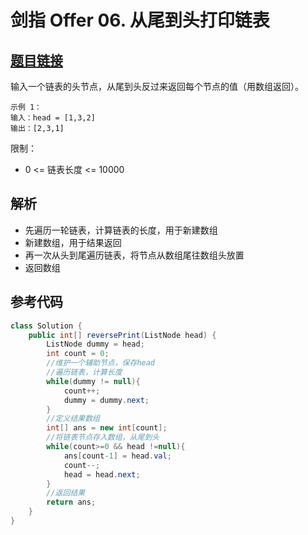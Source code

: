 # 剑指 Offer 06. 从尾到头打印链表

## [题目链接](https://leetcode-cn.com/problems/cong-wei-dao-tou-da-yin-lian-biao-lcof/)
输入一个链表的头节点，从尾到头反过来返回每个节点的值（用数组返回）。

```
示例 1：
输入：head = [1,3,2]
输出：[2,3,1]
```

限制：
- 0 <= 链表长度 <= 10000



## 解析
- 先遍历一轮链表，计算链表的长度，用于新建数组
- 新建数组，用于结果返回
- 再一次从头到尾遍历链表，将节点从数组尾往数组头放置
- 返回数组




## 参考代码
```Java
class Solution {
    public int[] reversePrint(ListNode head) {
        ListNode dummy = head;
        int count = 0;
        //维护一个辅助节点，保存head
        //遍历链表，计算长度
        while(dummy != null){
            count++;
            dummy = dummy.next;
        }
        //定义结果数组
        int[] ans = new int[count];
        //将链表节点存入数组，从尾到头
        while(count>=0 && head !=null){
            ans[count-1] = head.val;
            count--;
            head = head.next;
        }
        //返回结果
        return ans;
    }
}
```
